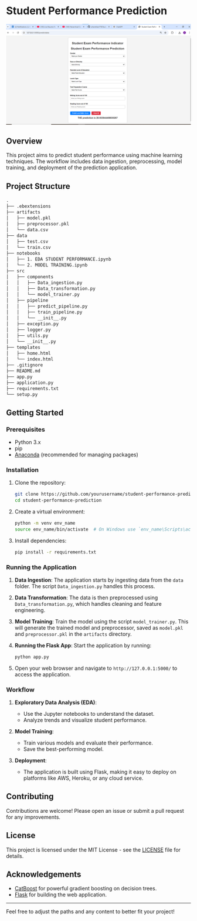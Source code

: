 # Student Performance Prediction

![UI Preview](https://github.com/arhamkhan779/Student-Performance-Indicator/blob/9d8484c8face37d2fe4fae79fc02acecbe993b99/stdi.png) <!-- Replace with the actual path to your UI image -->

## Overview

This project aims to predict student performance using machine learning techniques. The workflow includes data ingestion, preprocessing, model training, and deployment of the prediction application. 

## Project Structure

```
.
├── .ebextensions
├── artifacts
│   ├── model.pkl
│   ├── preprocessor.pkl
│   └── data.csv
├── data
│   ├── test.csv
│   └── train.csv
├── notebooks
│   ├── 1. EDA STUDENT PERFORMANCE.ipynb
│   └── 2. MODEL TRAINING.ipynb
├── src
│   ├── components
│   │   ├── Data_ingestion.py
│   │   ├── Data_transformation.py
│   │   └── model_trainer.py
│   ├── pipeline
│   │   ├── predict_pipeline.py
│   │   ├── train_pipeline.py
│   │   └── __init__.py
│   ├── exception.py
│   ├── logger.py
│   ├── utils.py
│   └── __init__.py
├── templates
│   ├── home.html
│   └── index.html
├── .gitignore
├── README.md
├── app.py
├── application.py
├── requirements.txt
└── setup.py
```

## Getting Started

### Prerequisites

- Python 3.x
- pip
- [Anaconda](https://www.anaconda.com/products/distribution) (recommended for managing packages)

### Installation

1. Clone the repository:
   ```bash
   git clone https://github.com/yourusername/student-performance-prediction.git
   cd student-performance-prediction
   ```

2. Create a virtual environment:
   ```bash
   python -m venv env_name
   source env_name/bin/activate  # On Windows use `env_name\Scripts\activate`
   ```

3. Install dependencies:
   ```bash
   pip install -r requirements.txt
   ```

### Running the Application

1. **Data Ingestion**: 
   The application starts by ingesting data from the `data` folder. The script `Data_ingestion.py` handles this process.

2. **Data Transformation**: 
   The data is then preprocessed using `Data_transformation.py`, which handles cleaning and feature engineering.

3. **Model Training**: 
   Train the model using the script `model_trainer.py`. This will generate the trained model and preprocessor, saved as `model.pkl` and `preprocessor.pkl` in the `artifacts` directory.

4. **Running the Flask App**:
   Start the application by running:
   ```bash
   python app.py
   ```

5. Open your web browser and navigate to `http://127.0.0.1:5000/` to access the application.

### Workflow

1. **Exploratory Data Analysis (EDA)**: 
   - Use the Jupyter notebooks to understand the dataset.
   - Analyze trends and visualize student performance.

2. **Model Training**: 
   - Train various models and evaluate their performance.
   - Save the best-performing model.

3. **Deployment**: 
   - The application is built using Flask, making it easy to deploy on platforms like AWS, Heroku, or any cloud service.

## Contributing

Contributions are welcome! Please open an issue or submit a pull request for any improvements.

## License

This project is licensed under the MIT License - see the [LICENSE](LICENSE) file for details.

## Acknowledgements

- [CatBoost](https://catboost.ai/) for powerful gradient boosting on decision trees.
- [Flask](https://flask.palletsprojects.com/) for building the web application.

---

Feel free to adjust the paths and any content to better fit your project!
